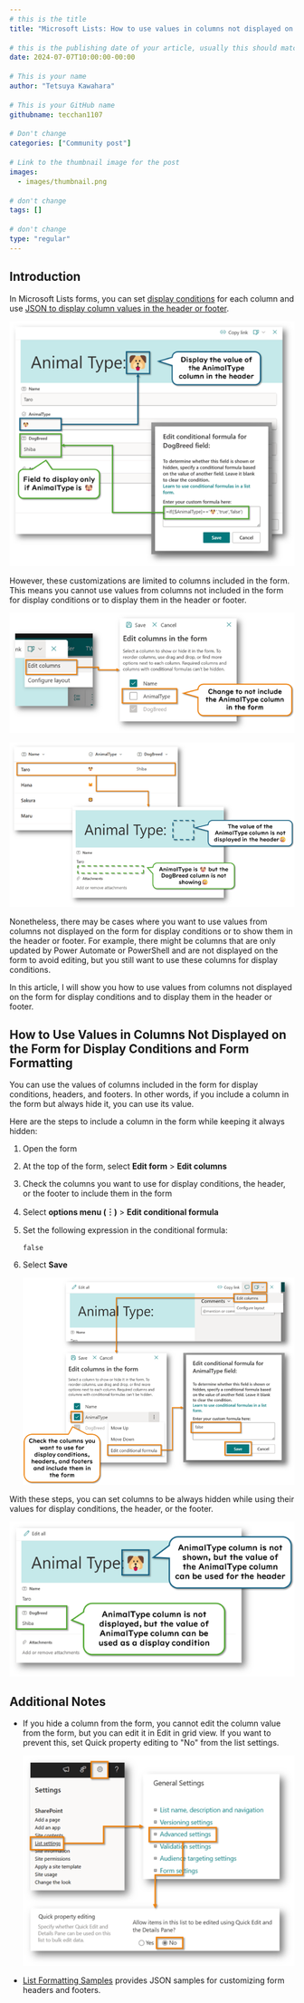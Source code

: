 ```yaml
---
# this is the title
title: "Microsoft Lists: How to use values in columns not displayed on the form for display conditions and form formatting"

# this is the publishing date of your article, usually this should match "now"
date: 2024-07-07T10:00:00-00:00

# This is your name
author: "Tetsuya Kawahara"

# This is your GitHub name
githubname: tecchan1107

# Don't change
categories: ["Community post"]

# Link to the thumbnail image for the post
images:
  - images/thumbnail.png

# don't change
tags: []

# don't change
type: "regular"
---
```


## Introduction

In Microsoft Lists forms, you can set [display conditions](https://learn.microsoft.com/sharepoint/dev/declarative-customization/list-form-conditional-show-hide) for each column and use [JSON to display column values in the header or footer](https://learn.microsoft.com/en-us/sharepoint/dev/declarative-customization/list-form-configuration).

![Example display condition and header settings](./images/condition-header-sample.png)

However, these customizations are limited to columns included in the form. This means you cannot use values from columns not included in the form for display conditions or to display them in the header or footer.

![Edit columns panel](./images/edit-columns-panel.png)

![Example of not including columns in the form](./images/not-including-columns.png)

Nonetheless, there may be cases where you want to use values from columns not displayed on the form for display conditions or to show them in the header or footer. For example, there might be columns that are only updated by Power Automate or PowerShell and are not displayed on the form to avoid editing, but you still want to use these columns for display conditions.

In this article, I will show you how to use values from columns not displayed on the form for display conditions and to display them in the header or footer.

## How to Use Values in Columns Not Displayed on the Form for Display Conditions and Form Formatting

You can use the values of columns included in the form for display conditions, headers, and footers. In other words, if you include a column in the form but always hide it, you can use its value.

Here are the steps to include a column in the form while keeping it always hidden:

1. Open the form
2. At the top of the form, select **Edit form** > **Edit columns**
3. Check the columns you want to use for display conditions, the header, or the footer to include them in the form
4. Select **options menu (︙)** > **Edit conditional formula**
5. Set the following expression in the conditional formula:

    ```
    false
    ```

6. Select **Save**

    ![Steps to include a column in the form while keeping it always hidden](./images/steps-including-hiding.png)

With these steps, you can set columns to be always hidden while using their values for display conditions, the header, or the footer.

![Example of including columns in the form](./images/including-columns.png)

## Additional Notes

- If you hide a column from the form, you cannot edit the column value from the form, but you can edit it in Edit in grid view. If you want to prevent this, set Quick property editing to "No" from the list settings.

  ![Quick property editing](./images/quick-property-editing.png)

- [List Formatting Samples](https://pnp.github.io/List-Formatting/formsamples/) provides JSON samples for customizing form headers and footers.